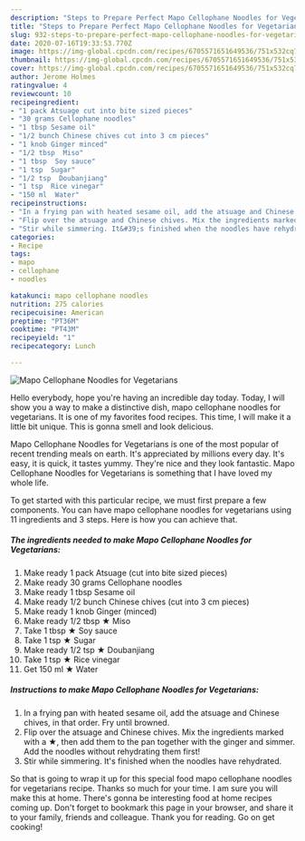 ```yaml
---
description: "Steps to Prepare Perfect Mapo Cellophane Noodles for Vegetarians"
title: "Steps to Prepare Perfect Mapo Cellophane Noodles for Vegetarians"
slug: 932-steps-to-prepare-perfect-mapo-cellophane-noodles-for-vegetarians
date: 2020-07-16T19:33:53.770Z
image: https://img-global.cpcdn.com/recipes/6705571651649536/751x532cq70/mapo-cellophane-noodles-for-vegetarians-recipe-main-photo.jpg
thumbnail: https://img-global.cpcdn.com/recipes/6705571651649536/751x532cq70/mapo-cellophane-noodles-for-vegetarians-recipe-main-photo.jpg
cover: https://img-global.cpcdn.com/recipes/6705571651649536/751x532cq70/mapo-cellophane-noodles-for-vegetarians-recipe-main-photo.jpg
author: Jerome Holmes
ratingvalue: 4
reviewcount: 10
recipeingredient:
- "1 pack Atsuage cut into bite sized pieces"
- "30 grams Cellophane noodles"
- "1 tbsp Sesame oil"
- "1/2 bunch Chinese chives cut into 3 cm pieces"
- "1 knob Ginger minced"
- "1/2 tbsp  Miso"
- "1 tbsp  Soy sauce"
- "1 tsp  Sugar"
- "1/2 tsp  Doubanjiang"
- "1 tsp  Rice vinegar"
- "150 ml  Water"
recipeinstructions:
- "In a frying pan with heated sesame oil, add the atsuage and Chinese chives, in that order. Fry until browned."
- "Flip over the atsuage and Chinese chives. Mix the ingredients marked with a ★, then add them to the pan together with the ginger and simmer. Add the noodles without rehydrating them first!"
- "Stir while simmering. It&#39;s finished when the noodles have rehydrated."
categories:
- Recipe
tags:
- mapo
- cellophane
- noodles

katakunci: mapo cellophane noodles 
nutrition: 275 calories
recipecuisine: American
preptime: "PT36M"
cooktime: "PT43M"
recipeyield: "1"
recipecategory: Lunch

---
```



![Mapo Cellophane Noodles for Vegetarians](https://img-global.cpcdn.com/recipes/6705571651649536/751x532cq70/mapo-cellophane-noodles-for-vegetarians-recipe-main-photo.jpg)

Hello everybody, hope you're having an incredible day today. Today, I will show you a way to make a distinctive dish, mapo cellophane noodles for vegetarians. It is one of my favorites food recipes. This time, I will make it a little bit unique. This is gonna smell and look delicious.

Mapo Cellophane Noodles for Vegetarians is one of the most popular of recent trending meals on earth. It's appreciated by millions every day. It's easy, it is quick, it tastes yummy. They're nice and they look fantastic. Mapo Cellophane Noodles for Vegetarians is something that I have loved my whole life.




To get started with this particular recipe, we must first prepare a few components. You can have mapo cellophane noodles for vegetarians using 11 ingredients and 3 steps. Here is how you can achieve that.

<!--inarticleads1-->

##### The ingredients needed to make Mapo Cellophane Noodles for Vegetarians:

1. Make ready 1 pack Atsuage (cut into bite sized pieces)
1. Make ready 30 grams Cellophane noodles
1. Make ready 1 tbsp Sesame oil
1. Make ready 1/2 bunch Chinese chives (cut into 3 cm pieces)
1. Make ready 1 knob Ginger (minced)
1. Make ready 1/2 tbsp ★ Miso
1. Take 1 tbsp ★ Soy sauce
1. Take 1 tsp ★ Sugar
1. Make ready 1/2 tsp ★ Doubanjiang
1. Take 1 tsp ★ Rice vinegar
1. Get 150 ml ★ Water




<!--inarticleads2-->

##### Instructions to make Mapo Cellophane Noodles for Vegetarians:

1. In a frying pan with heated sesame oil, add the atsuage and Chinese chives, in that order. Fry until browned.
1. Flip over the atsuage and Chinese chives. Mix the ingredients marked with a ★, then add them to the pan together with the ginger and simmer. Add the noodles without rehydrating them first!
1. Stir while simmering. It&#39;s finished when the noodles have rehydrated.




So that is going to wrap it up for this special food mapo cellophane noodles for vegetarians recipe. Thanks so much for your time. I am sure you will make this at home. There's gonna be interesting food at home recipes coming up. Don't forget to bookmark this page in your browser, and share it to your family, friends and colleague. Thank you for reading. Go on get cooking!
